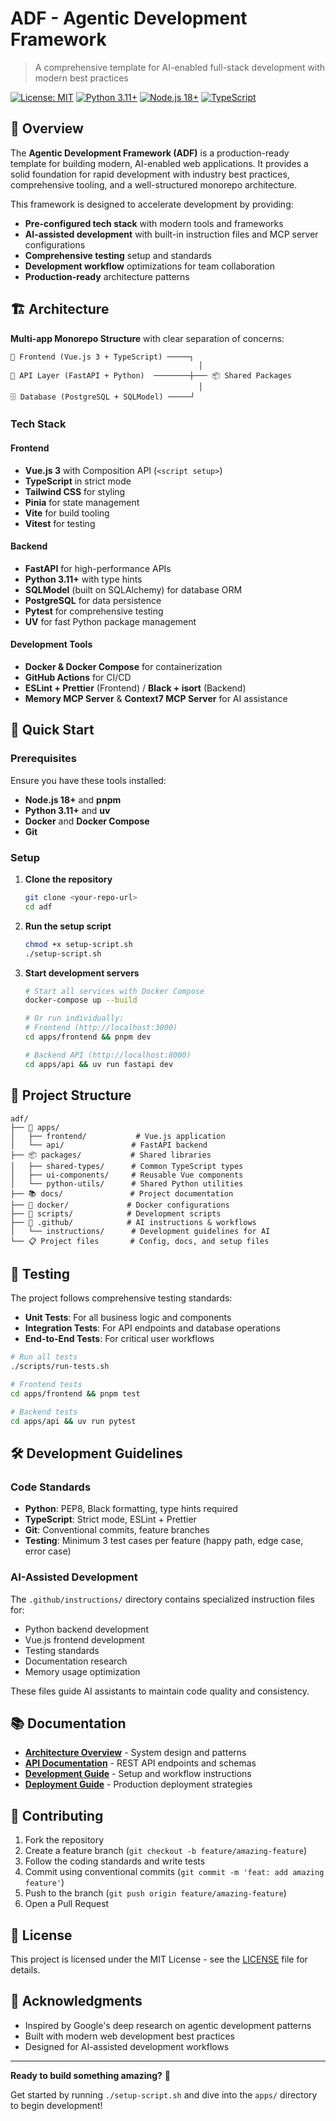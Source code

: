 # ADF - Agentic Development Framework

> A comprehensive template for AI-enabled full-stack development with modern best practices

[![License: MIT](https://img.shields.io/badge/License-MIT-yellow.svg)](https://opensource.org/licenses/MIT)
[![Python 3.11+](https://img.shields.io/badge/python-3.11+-blue.svg)](https://www.python.org/downloads/)
[![Node.js 18+](https://img.shields.io/badge/node-18+-green.svg)](https://nodejs.org/)
[![TypeScript](https://img.shields.io/badge/TypeScript-007ACC?logo=typescript&logoColor=white)](https://www.typescriptlang.org/)

## 🎯 Overview

The **Agentic Development Framework (ADF)** is a production-ready template for building modern, AI-enabled web applications. It provides a solid foundation for rapid development with industry best practices, comprehensive tooling, and a well-structured monorepo architecture.

This framework is designed to accelerate development by providing:
- **Pre-configured tech stack** with modern tools and frameworks
- **AI-assisted development** with built-in instruction files and MCP server configurations  
- **Comprehensive testing** setup and standards
- **Development workflow** optimizations for team collaboration
- **Production-ready** architecture patterns

## 🏗️ Architecture

**Multi-app Monorepo Structure** with clear separation of concerns:

```
🎯 Frontend (Vue.js 3 + TypeScript) ─────┐
                                          │
🔄 API Layer (FastAPI + Python)  ────────┼─── 📦 Shared Packages
                                          │
🗄️ Database (PostgreSQL + SQLModel) ─────┘
```

### Tech Stack

#### Frontend
- **Vue.js 3** with Composition API (`<script setup>`)
- **TypeScript** in strict mode
- **Tailwind CSS** for styling
- **Pinia** for state management
- **Vite** for build tooling
- **Vitest** for testing

#### Backend  
- **FastAPI** for high-performance APIs
- **Python 3.11+** with type hints
- **SQLModel** (built on SQLAlchemy) for database ORM
- **PostgreSQL** for data persistence
- **Pytest** for comprehensive testing
- **UV** for fast Python package management

#### Development Tools
- **Docker & Docker Compose** for containerization
- **GitHub Actions** for CI/CD
- **ESLint + Prettier** (Frontend) / **Black + isort** (Backend)
- **Memory MCP Server** & **Context7 MCP Server** for AI assistance

## 🚀 Quick Start

### Prerequisites

Ensure you have these tools installed:
- **Node.js 18+** and **pnpm**
- **Python 3.11+** and **uv**
- **Docker** and **Docker Compose**
- **Git**

### Setup

1. **Clone the repository**
   ```bash
   git clone <your-repo-url>
   cd adf
   ```

2. **Run the setup script**
   ```bash
   chmod +x setup-script.sh
   ./setup-script.sh
   ```

3. **Start development servers**
   ```bash
   # Start all services with Docker Compose
   docker-compose up --build
   
   # Or run individually:
   # Frontend (http://localhost:3000)
   cd apps/frontend && pnpm dev
   
   # Backend API (http://localhost:8000)
   cd apps/api && uv run fastapi dev
   ```

## 📁 Project Structure

```
adf/
├── 🏢 apps/
│   ├── frontend/           # Vue.js application
│   └── api/               # FastAPI backend
├── 📦 packages/           # Shared libraries
│   ├── shared-types/      # Common TypeScript types
│   ├── ui-components/     # Reusable Vue components
│   └── python-utils/      # Shared Python utilities
├── 📚 docs/               # Project documentation
├── 🐳 docker/             # Docker configurations
├── 🔧 scripts/            # Development scripts
├── 🤖 .github/            # AI instructions & workflows
│   └── instructions/      # Development guidelines for AI
└── 📋 Project files       # Config, docs, and setup files
```

## 🧪 Testing

The project follows comprehensive testing standards:

- **Unit Tests**: For all business logic and components
- **Integration Tests**: For API endpoints and database operations  
- **End-to-End Tests**: For critical user workflows

```bash
# Run all tests
./scripts/run-tests.sh

# Frontend tests
cd apps/frontend && pnpm test

# Backend tests  
cd apps/api && uv run pytest
```

## 🛠️ Development Guidelines

### Code Standards
- **Python**: PEP8, Black formatting, type hints required
- **TypeScript**: Strict mode, ESLint + Prettier
- **Git**: Conventional commits, feature branches
- **Testing**: Minimum 3 test cases per feature (happy path, edge case, error case)

### AI-Assisted Development
The `.github/instructions/` directory contains specialized instruction files for:
- Python backend development
- Vue.js frontend development  
- Testing standards
- Documentation research
- Memory usage optimization

These files guide AI assistants to maintain code quality and consistency.

## 📚 Documentation

- **[Architecture Overview](docs/architecture/)** - System design and patterns
- **[API Documentation](docs/api/)** - REST API endpoints and schemas
- **[Development Guide](docs/development/)** - Setup and workflow instructions
- **[Deployment Guide](docs/deployment/)** - Production deployment strategies

## 🤝 Contributing

1. Fork the repository
2. Create a feature branch (`git checkout -b feature/amazing-feature`)
3. Follow the coding standards and write tests
4. Commit using conventional commits (`git commit -m 'feat: add amazing feature'`)
5. Push to the branch (`git push origin feature/amazing-feature`)
6. Open a Pull Request

## 📄 License

This project is licensed under the MIT License - see the [LICENSE](LICENSE) file for details.

## 🙏 Acknowledgments

- Inspired by Google's deep research on agentic development patterns
- Built with modern web development best practices
- Designed for AI-assisted development workflows

---

**Ready to build something amazing?** 🚀

Get started by running `./setup-script.sh` and dive into the `apps/` directory to begin development!